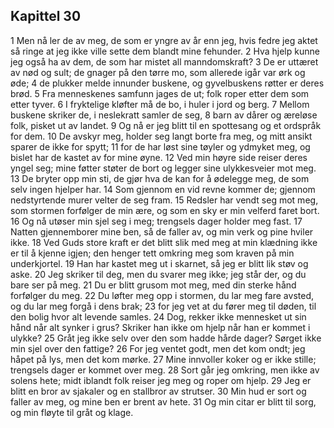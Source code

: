 ## Kapittel 30

1 Men nå ler de av meg, de som er yngre av år enn jeg, hvis fedre jeg aktet så ringe at jeg ikke ville sette dem blandt mine fehunder.
2 Hva hjelp kunne jeg også ha av dem, de som har mistet all manndomskraft?
3 De er uttæret av nød og sult; de gnager på den tørre mo, som allerede igår var ørk og øde;
4 de plukker melde innunder buskene, og gyvelbuskens røtter er deres brød.
5 Fra menneskenes samfunn jages de ut; folk roper etter dem som etter tyver.
6 I fryktelige kløfter må de bo, i huler i jord og berg.
7 Mellom buskene skriker de, i neslekratt samler de seg,
8 barn av dårer og æreløse folk, pisket ut av landet.
9 Og nå er jeg blitt til en spottesang og et ordspråk for dem.
10 De avskyr meg, holder seg langt borte fra meg, og mitt ansikt sparer de ikke for spytt;
11 for de har løst sine tøyler og ydmyket meg, og bislet har de kastet av for mine øyne.
12 Ved min høyre side reiser deres yngel seg; mine føtter støter de bort og legger sine ulykkesveier mot meg.
13 De bryter opp min sti, de gjør hva de kan for å ødelegge meg, de som selv ingen hjelper har.
14 Som gjennom en vid revne kommer de; gjennom nedstyrtende murer velter de seg fram.
15 Redsler har vendt seg mot meg, som stormen forfølger de min ære, og som en sky er min velferd faret bort.
16 Og nå utøser min sjel seg i meg; trengsels dager holder meg fast.
17 Natten gjennemborer mine ben, så de faller av, og min verk og pine hviler ikke.
18 Ved Guds store kraft er det blitt slik med meg at min klædning ikke er til å kjenne igjen; den henger tett omkring meg som kraven på min underkjortel.
19 Han har kastet meg ut i skarnet, så jeg er blitt lik støv og aske.
20 Jeg skriker til deg, men du svarer meg ikke; jeg står der, og du bare ser på meg.
21 Du er blitt grusom mot meg, med din sterke hånd forfølger du meg.
22 Du løfter meg opp i stormen, du lar meg fare avsted, og du lar meg forgå i dens brak;
23 for jeg vet at du fører meg til døden, til den bolig hvor alt levende samles.
24 Dog, rekker ikke mennesket ut sin hånd når alt synker i grus? Skriker han ikke om hjelp når han er kommet i ulykke?
25 Gråt jeg ikke selv over den som hadde hårde dager? Sørget ikke min sjel over den fattige?
26 For jeg ventet godt, men det kom ondt; jeg håpet på lys, men det kom mørke.
27 Mine innvoller koker og er ikke stille; trengsels dager er kommet over meg.
28 Sort går jeg omkring, men ikke av solens hete; midt iblandt folk reiser jeg meg og roper om hjelp.
29 Jeg er blitt en bror av sjakaler og en stallbror av strutser.
30 Min hud er sort og faller av meg, og mine ben er brent av hete.
31 Og min citar er blitt til sorg, og min fløyte til gråt og klage.
